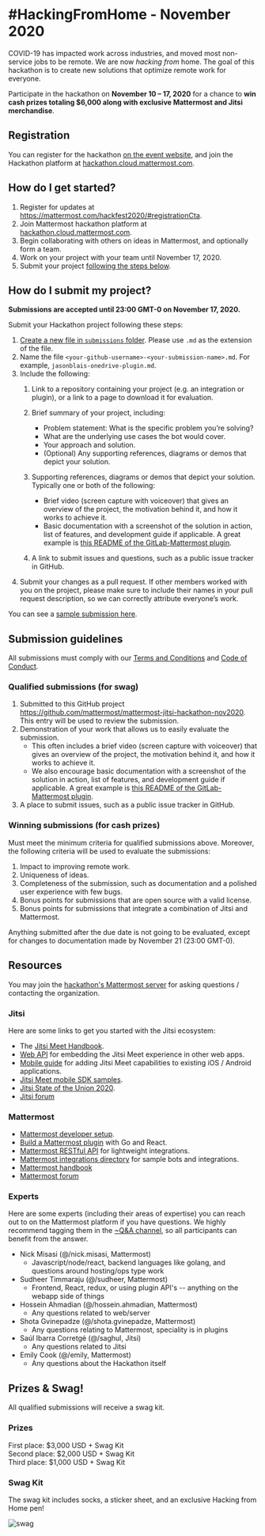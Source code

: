 # #HackingFromHome - November 2020

COVID-19 has impacted work across industries, and moved most non-service jobs to be remote. We are now *hacking from* home. The goal of this hackathon is to create new solutions that optimize remote work for everyone.

Participate in the hackathon on **November 10 – 17, 2020** for a chance to **win cash prizes totaling $6,000 along with exclusive Mattermost and Jitsi merchandise**.

## Registration

You can register for the hackathon [on the event website](https://mattermost.com/hackfest2020/#registrationCta), and join the Hackathon platform at [hackathon.cloud.mattermost.com](https://hackathon.cloud.mattermost.com/).

## How do I get started?

1. Register for updates at https://mattermost.com/hackfest2020/#registrationCta.
2. Join Mattermost hackathon platform at [hackathon.cloud.mattermost.com](https://hackathon.cloud.mattermost.com/).
3. Begin collaborating with others on ideas in Mattermost, and optionally form a team.
4. Work on your project with your team until November 17, 2020.
5. Submit your project [following the steps below](#how-do-i-submit-my-project).

## How do I submit my project?

**Submissions are accepted until 23:00 GMT-0 on November 17, 2020.**

Submit your Hackathon project following these steps:
1. [Create a new file in `submissions` folder](https://github.com/HackingFromHomeHackathon/november-2020/new/master/submissions). Please use `.md` as the extension of the file.
2. Name the file `<your-github-username>-<your-submission-name>.md`. For example, `jasonblais-onedrive-plugin.md`.
3. Include the following: 
   1. Link to a repository containing your project (e.g. an integration or plugin), or a link to a page to download it for evaluation.

   2. Brief summary of your project, including:
     
      - Problem statement: What is the specific problem you’re solving?
      - What are the underlying use cases the bot would cover.
      - Your approach and solution.
      - (Optional) Any supporting references, diagrams or demos that depict your solution.

   3. Supporting references, diagrams or demos that depict your solution. Typically one or both of the following:
      - Brief video (screen capture with voiceover) that gives an overview of the project, the motivation behind it, and how it works to achieve it.
      - Basic documentation with a screenshot of the solution in action, list of features, and development guide if applicable. A great example is [this README of the GitLab-Mattermost plugin](https://github.com/mattermost/mattermost-plugin-gitlab/blob/master/README.md).

   4. A link to submit issues and questions, such as a public issue tracker in GitHub.
4. Submit your changes as a pull request. If other members worked with you on the project, please make sure to include their names in your pull request description, so we can correctly attribute everyone’s work.

You can see a [sample submission here](https://github.com/mattermost/mattermost-hackathon-nov2019/pull/1).

## Submission guidelines 

All submissions must comply with our [Terms and Conditions](https://mattermost.com/hackathon-terms-of-service/) and [Code of Conduct](https://handbook.mattermost.com/contributors/contributors/contribution-guidelines#contributor-covenant-code-of-conduct).

### Qualified submissions (for swag)

1. Submitted to this GitHub project https://github.com/mattermost/mattermost-jitsi-hackathon-nov2020. This entry will be used to review the submission.
2. Demonstration of your work that allows us to easily evaluate the submission.
   - This often includes a brief video (screen capture with voiceover) that gives an overview of the project, the motivation behind it, and how it works to achieve it.
   - We also encourage basic documentation with a screenshot of the solution in action, list of features, and development guide if applicable. A great example is [this README of the GitLab-Mattermost plugin](https://github.com/mattermost/mattermost-plugin-gitlab/blob/master/README.md).
3. A place to submit issues, such as a public issue tracker in GitHub.

### Winning submissions (for cash prizes)

Must meet the minimum criteria for qualified submissions above. Moreover, the following criteria will be used to evaluate the submissions:

1. Impact to improving remote work.
2. Uniqueness of ideas.
3. Completeness of the submission, such as documentation and a polished user experience with few bugs.
4. Bonus points for submissions that are open source with a valid license.
5. Bonus points for submissions that integrate a combination of Jitsi and Mattermost.

Anything submitted after the due date is not going to be evaluated, except for changes to documentation made by November 21 (23:00 GMT-0).

## Resources
 
You may join the [hackathon's Mattermost server](https://hackathon.cloud.mattermost.com/) for asking questions / contacting the organization. 
 
### Jitsi
 
Here are some links to get you started with the Jitsi ecosystem:
 
* The [Jitsi Meet Handbook](https://jitsi.github.io/handbook/).
* [Web API](https://jitsi.github.io/handbook/docs/dev-guide/dev-guide-web) for embedding the Jitsi Meet experience in other web apps.
* [Mobile guide](https://jitsi.github.io/handbook/docs/dev-guide/dev-guide-mobile) for adding Jitsi Meet capabilities to existing iOS / Android applications.
* [Jitsi Meet mobile SDK samples](https://github.com/jitsi/jitsi-meet-sdk-samples).
* [Jitsi State of the Union 2020](https://www.youtube.com/watch?v=nHH3WLytuTk).
* [Jitsi forum](https://community.jitsi.org/)
 
### Mattermost
 
* [Mattermost developer setup](https://developers.mattermost.com/contribute/server/developer-setup/).
* [Build a Mattermost plugin](https://developers.mattermost.com/extend/plugins/) with Go and React.
* [Mattermost RESTful API](https://api.mattermost.com/) for lightweight integrations.
* [Mattermost integrations directory](https://integrations.mattermost.com/) for sample bots and integrations.
* [Mattermost handbook](https://handbook.mattermost.com/)
* [Mattermost forum](https://forum.mattermost.org/)
 
### Experts

Here are some experts (including their areas of expertise) you can reach out to on the Mattermost platform if you have questions. We highly recommend tagging them in the [~Q&A channel](https://hackathon.cloud.mattermost.com/main/channels/qa), so all participants can benefit from the answer.
 * Nick Misasi (@/nick.misasi, Mattermost)
    * Javascript/node/react, backend languages like golang, and questions around hosting/ops type work
 * Sudheer Timmaraju (@/sudheer, Mattermost)
    * Frontend, React, redux, or using plugin API's -- anything on the webapp side of things
 * Hossein Ahmadian (@/hossein.ahmadian, Mattermost)
    * Any questions related to web/server
 * Shota Gvinepadze (@/shota.gvinepadze, Mattermost)
    * Any questions relating to Mattermost, speciality is in plugins
 * Saúl Ibarra Corretgé (@/saghul, Jitsi)
    * Any questions related to Jitsi
 * Emily Cook (@/emily, Mattermost)
    * Any questions about the Hackathon itself
 
## Prizes & Swag!

All qualified submissions will receive a swag kit.

### Prizes

First place: $3,000 USD + Swag Kit  
Second place: $2,000 USD + Swag Kit  
Third place: $1,000 USD + Swag Kit  

### Swag Kit

The swag kit includes socks, a sticker sheet, and an exclusive Hacking from Home pen!

![swag](https://i.imgur.com/29c6NJ3.png)
